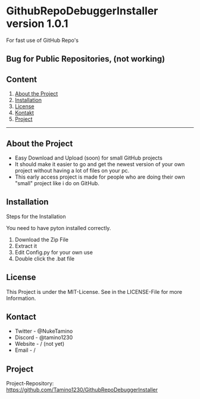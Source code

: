 # GithubRepoDebuggerInstaller version 1.0.1

For fast use of GitHub Repo's

## Bug for Public Repositories, (not working)

## Content

1. [About the Project](#about-the-project)
2. [Installation](#installation)
3. [License](#license)
4. [Kontakt](#kontakt)
5. [Project](#project)

---

## About the Project

- Easy Download and Upload (soon) for small GitHub projects
- It should make it easier to go and get the newest version of your own project without having a lot of files on your pc.
- This early access project is made for people who are doing their own "small" project like i do on GitHub.

## Installation

Steps for the Installation

You need to have pyton installed correctly.
1. Download the Zip File
2. Extract it
3. Edit Config.py for your own use
4. Double click the .bat file

## License
This Project is under the MIT-License. See in the LICENSE-File for more Information.

## Kontact
+ Twitter - @NukeTamino
+ Discord - @tamino1230
+ Website - / (not yet)
+ Email - /

## Project
Project-Repository: https://github.com/Tamino1230/GithubRepoDebuggerInstaller
